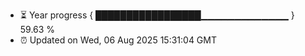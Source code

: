 - ⏳ Year progress { █████████████████▁▁▁▁▁▁▁▁▁▁▁▁▁ } 59.63 %
- ⏰ Updated on Wed, 06 Aug 2025 15:31:04 GMT


